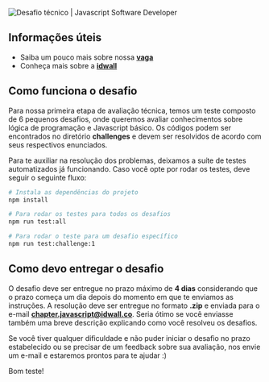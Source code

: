 ![Desafio técnico | Javascript Software Developer](https://user-images.githubusercontent.com/61591316/75612456-78f83b00-5b1b-11ea-9bf8-211c6f6f6bf1.png)

## Informações úteis

- Saiba um pouco mais sobre nossa **[vaga](https://apply.workable.com/idwall/j/68038BF4A5/)**
- Conheça mais sobre a **[idwall](https://idwall.co/sobre-nos/)**

## Como funciona o desafio

Para nossa primeira etapa de avaliação técnica, temos um teste composto de 6 pequenos desafios, onde queremos avaliar conhecimentos sobre lógica de programação e Javascript básico. Os códigos podem ser encontrados no diretório **challenges** e devem ser resolvidos de acordo com seus respectivos enunciados.

Para te auxiliar na resolução dos problemas, deixamos a suíte de testes automatizados já funcionando. Caso você opte por rodar os testes, deve seguir o seguinte fluxo:

```sh
# Instala as dependências do projeto
npm install

# Para rodar os testes para todos os desafios
npm run test:all

# Para rodar o teste para um desafio específico
npm run test:challenge:1
```

## Como devo entregar o desafio

O desafio deve ser entregue no prazo máximo de **4 dias** considerando que o prazo começa um dia depois do momento em que te enviamos as instruções. A resolução deve ser entregue no formato **.zip** e enviada para o e-mail **chapter.javascript@idwall.co**. Seria ótimo se você enviasse também uma breve descrição explicando como você resolveu os desafios.

Se você tiver qualquer dificuldade e não puder iniciar o desafio no prazo estabelecido ou se precisar de um feedback sobre sua avaliação, nos envie um e-mail e estaremos prontos para te ajudar :)

Bom teste!
